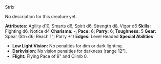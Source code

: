 Strix

No description for this creature yet.

**Attributes:** Agility d10, Smarts d6, Spirit d6, Strength d8, Vigor
d6
**Skills:** Fighting d6, Notice d4
**Charisma:** -; **Pace:** 6; **Parry:** 6; **Toughness:** 5
**Gear:** Spear (Str+d6; Reach 1"; Parry +1)
**Edges:** Level Headed
**Special Abilities**
- **Low Light Vision:** No penalties for dim or dark lighting.
- **Darkvision:** No vision penalties for darkness (range 12").
- **Flight:** Flying Pace of 9" and Climb 0.

